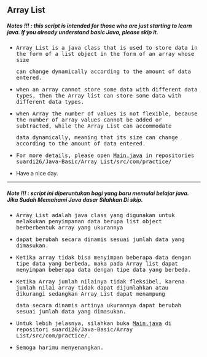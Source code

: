 ## Array List
##### Notes !!! : this script is intended for those who are just starting to learn java. If you already understand basic Java, please skip it.

- <samp>Array List is a java class that is used to store data in the form of a list object in the form of an array whose size</samp>

  <samp>can change dynamically according to the amount of data entered.</samp>
  
- <samp>when an array cannot store some data with different data types, then the Array list can store some data with different data types.</samp>

- <samp>when Array the number of values is not flexible, because the number of array values cannot be added or subtracted, while the Array List can accommodate<samp>
  
  <samp>data dynamically, meaning that its size can change according to the amount of data entered.</samp>
    
- <samp>For more details, please open [Main.java](https://github.com/suardi26/Java-Basic/blob/main/Array%20List/src/com/practice/Main.java) in repositories suardi26/Java-Basic/Array List/src/com/practice/</samp>

- </samp>Have a nice day.</samp>

---

##### Note !!! : script ini diperuntukan bagi yang baru memulai belajar java. Jika Sudah Memahami Java dasar Silahkan Di skip.

- <samp>Array List adalah java class yang digunakan untuk melakukan penyimpanan data berupa list object berberbentuk array yang ukurannya</samp>

- <samp>dapat berubah secara dinamis sesuai jumlah data yang dimasukan.</samp>

- <samp>Ketika array tidak bisa menyimpan beberapa data dengan tipe data yang berbeda, maka pada Array list dapat menyimpan beberapa data dengan tipe data yang berbeda.</samp>

- <samp>Ketika Array jumlah nilainya tidak fleksibel, karena jumlah nilai array tidak dapat dijumlahkan atau dikurangi sedangkan Array List dapat menampung</samp> 
 
  <samp>data secara dinamis artinya ukurannya dapat berubah sesuai jumlah data yang dimasukan.</samp>
  
- <samp>Untuk lebih jelasnya, silahkan buka [Main.java](https://github.com/suardi26/Java-Basic/blob/main/Array%20List/src/com/practice/Main.java) di repositori suardi26/Java-Basic/Array List/src/com/practice/.</samp>

- <samp>Semoga harimu menyenangkan.</samp>



